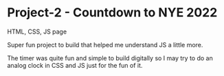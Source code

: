# Project-2 - Countdown to NYE 2022
HTML, CSS, JS page

Super fun project to build that helped me understand JS a little more. 

The timer was quite fun and simple to build digitally so I may try to do an analog clock in CSS and JS just for the fun of it.

